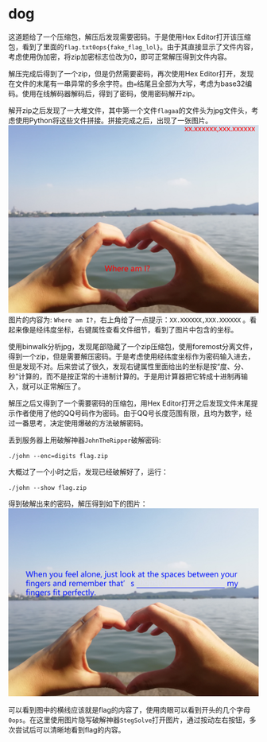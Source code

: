 # dog
这道题给了一个压缩包，解压后发现需要密码。于是使用Hex Editor打开该压缩包，看到了里面的`flag.txt0ops{fake_flag_lol}`。由于其直接显示了文件内容，考虑使用伪加密，将zip加密标志位改为0，即可正常解压得到文件内容。

解压完成后得到了一个zip，但是仍然需要密码，再次使用Hex Editor打开，发现在文件的末尾有一串异常的多余字符。由`=`结尾且全部为大写，考虑为base32编码。使用在线解码器解码后，得到了密码，使用密码解开zip。

解开zip之后发现了一大堆文件，其中第一个文件`flagaa`的文件头为jpg文件头，考虑使用Python将这些文件拼接。拼接完成之后，出现了一张图片。
![dog](../img/dog1.jpg)
图片的内容为: `Where am I?`，右上角给了一点提示：`XX.XXXXXX,XXX.XXXXXX` 。看起来像是经纬度坐标，右键属性查看文件细节，看到了图片中包含的坐标。

使用binwalk分析jpg，发现尾部隐藏了一个zip压缩包，使用foremost分离文件，得到一个zip，但是需要解压密码。于是考虑使用经纬度坐标作为密码输入进去，但是发现不对。后来尝试了很久，发现右键属性里面给出的坐标是按“度、分、秒”计算的，而不是按正常的十进制计算的。于是用计算器把它转成十进制再输入，就可以正常解压了。

解压之后又得到了一个需要密码的压缩包，用Hex Editor打开之后发现文件末尾提示作者使用了他的QQ号码作为密码。由于QQ号长度范围有限，且均为数字，经过一番思考，决定使用爆破的方法破解密码。

丢到服务器上用破解神器`JohnTheRipper`破解密码:
```
./john --enc=digits flag.zip
```
大概过了一个小时之后，发现已经破解好了，运行：
```
./john --show flag.zip
```
得到破解出来的密码，解压得到如下的图片：
![dog2](../img/dog2.jpg)

可以看到图中的横线应该就是flag的内容了，使用肉眼可以看到开头的几个字母`0ops`。在这里使用图片隐写破解神器`StegSolve`打开图片，通过按动左右按钮，多次尝试后可以清晰地看到flag的内容。